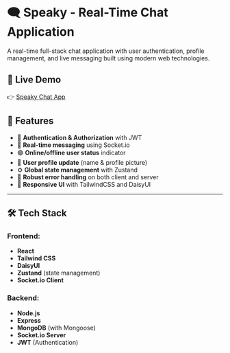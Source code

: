 # 🗨️ Speaky - Real-Time Chat Application

A real-time full-stack chat application with user authentication, profile management, and live messaging built using modern web technologies.

## 🔗 Live Demo

👉 [Speaky Chat App](https://your-live-link.com)

## 🚀 Features

- 🔐 **Authentication & Authorization** with JWT
- 💬 **Real-time messaging** using Socket.io
- 🟢 **Online/offline user status** indicator
- 👤 **User profile update** (name & profile picture)
- ⚙️ **Global state management** with Zustand
- 🧠 **Robust error handling** on both client and server
- 📱 **Responsive UI** with TailwindCSS and DaisyUI

---

## 🛠️ Tech Stack

### Frontend:
- **React**
- **Tailwind CSS**
- **DaisyUI**
- **Zustand** (state management)
- **Socket.io Client**

### Backend:
- **Node.js**
- **Express**
- **MongoDB** (with Mongoose)
- **Socket.io Server**
- **JWT** (Authentication)

